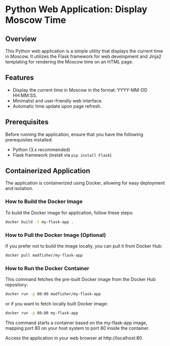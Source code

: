 # Python Web Application: Display Moscow Time

## Overview

This Python web application is a simple utility that displays the current time in Moscow. It utilizes the Flask framework for web development and Jinja2 templating for rendering the Moscow time on an HTML page.

## Features

- Display the current time in Moscow in the format: YYYY-MM-DD HH:MM:SS.
- Minimalist and user-friendly web interface.
- Automatic time update upon page refresh.

## Prerequisites

Before running the application, ensure that you have the following prerequisites installed:

- Python (3.x recommended)
- Flask framework (install via `pip install Flask`)

## Containerized Application

The application is containerized using Docker, allowing for easy deployment and isolation.

### How to Build the Docker Image

To build the Docker image for application, follow these steps:

```bash
docker build -t my-flask-app .
```

### How to Pull the Docker Image (Optional)

If you prefer not to build the image locally, you can pull it from Docker Hub:

```bash
docker pull madfisher/my-flask-app
```

### How to Run the Docker Container

This command fetches the pre-built Docker image from the Docker Hub repository:

```bash
docker run -p 80:80 madfisher/my-flask-app
```
or if you want to fetch locally built Docker image:
```bash
docker run -p 80:80 my-flask-app
```

This command starts a container based on the my-flask-app image, mapping port 80 on your host system to port 80 inside the container.

Access the application in your web browser at http://localhost:80.

